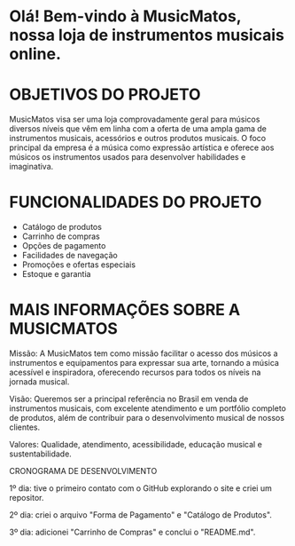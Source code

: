 # Olá! Bem-vindo à MusicMatos, nossa loja de instrumentos musicais online.

# OBJETIVOS DO PROJETO

MusicMatos visa ser uma loja comprovadamente geral para músicos diversos níveis que vêm em linha com a oferta de uma ampla gama de instrumentos musicais, acessórios e outros produtos musicais. O foco principal da empresa é a música como expressão artística e oferece aos músicos os instrumentos usados para desenvolver habilidades e imaginativa.

# FUNCIONALIDADES DO PROJETO
* Catálogo de produtos
* Carrinho de compras
* Opções de pagamento
* Facilidades de navegação
* Promoções e ofertas especiais
* Estoque e garantia

# MAIS INFORMAÇÕES SOBRE A MUSICMATOS

Missão: A MusicMatos tem como missão facilitar o acesso dos músicos a instrumentos e equipamentos para expressar sua arte, tornando a música acessível e inspiradora, oferecendo recursos para todos os níveis na jornada musical.

Visão: Queremos ser a principal referência no Brasil em venda de instrumentos musicais, com excelente atendimento e um portfólio completo de produtos, além de contribuir para o desenvolvimento musical de nossos clientes.

Valores: Qualidade, atendimento, acessibilidade, educação musical e sustentabilidade.

CRONOGRAMA DE DESENVOLVIMENTO

1º dia: tive o primeiro contato com o GitHub explorando o site e criei um repositor.

2º dia: criei o arquivo "Forma de Pagamento" e "Catálogo de Produtos".

3º dia: adicionei "Carrinho de Compras" e conclui o "README.md".

